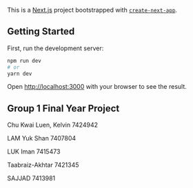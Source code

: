 This is a [Next.js](https://nextjs.org/) project bootstrapped with [`create-next-app`](https://github.com/vercel/next.js/tree/canary/packages/create-next-app).

## Getting Started

First, run the development server:

```bash
npm run dev
# or
yarn dev
```

Open [http://localhost:3000](http://localhost:3000) with your browser to see the result.

## Group 1 Final Year Project

Chu Kwai Luen, Kelvin
7424942

LAM Yuk Shan
7407804

LUK Iman
7415473

Taabraiz-Akhtar
7421345

SAJJAD
7413981
